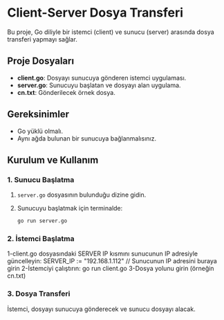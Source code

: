 # Client-Server Dosya Transferi

Bu proje, Go diliyle bir istemci (client) ve sunucu (server) arasında dosya transferi yapmayı sağlar.

## Proje Dosyaları
- **client.go**: Dosyayı sunucuya gönderen istemci uygulaması.
- **server.go**: Sunucuyu başlatan ve dosyayı alan uygulama.
- **cn.txt**: Gönderilecek örnek dosya.

## Gereksinimler
- Go yüklü olmalı.
- Aynı ağda bulunan bir sunucuya bağlanmalısınız.

## Kurulum ve Kullanım

### 1. Sunucu Başlatma
1. `server.go` dosyasının bulunduğu dizine gidin.
2. Sunucuyu başlatmak için terminalde:

   ```bash
   go run server.go

### 2. İstemci Başlatma
1-client.go dosyasındaki SERVER IP kısmını sunucunun IP adresiyle güncelleyin:
SERVER_IP := "192.168.1.112"  // Sunucunun IP adresini buraya girin
2-İstemciyi çalıştırın:
go run client.go
3-Dosya yolunu girin (örneğin cn.txt)

### 3. Dosya Transferi
İstemci, dosyayı sunucuya gönderecek ve sunucu dosyayı alacak.







